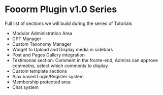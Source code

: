 # Fooorm Plugin v1.0 Series

Full list of sections we will build during the series of Tutorials

* Modular Administration Area
* CPT Manager
* Custom Taxonomy Manager
* Widget to Upload and Display media in sidebars
* Post and Pages Gallery integration
* Testimonial section: Comment in the fronte-end, Admins can approve commetns, select which comments to display
* Custom template sections
* Ajax based Login/Register system
* Membership protected area
* Chat system